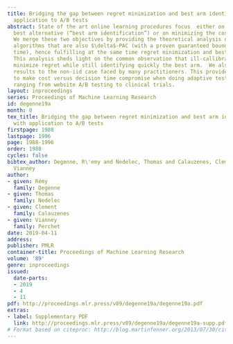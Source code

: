 ```yaml
---
title: Bridging the gap between regret minimization and best arm identification, with
  application to A/B tests
abstract: State of the art online learning procedures focus  either on selecting the
  best alternative (“best arm identification”) or on minimizing the cost (the “regret”).
  We merge these two objectives by providing the theoretical analysis of cost minimizing
  algorithms that are also $\delta$-PAC (with a proven guaranteed bound on the decision
  time), hence fulfilling at the same time regret minimization and best arm identification.
  This analysis sheds light on the common observation that ill-callibrated UCB-algorithms
  minimize regret while still identifying quickly the best arm.  We also extend these
  results to the non-iid case faced by many practitioners. This provides a technique
  to make cost versus decision time compromise when doing adaptive tests with applications
  ranging from website A/B testing to clinical trials.
layout: inproceedings
series: Proceedings of Machine Learning Research
id: degenne19a
month: 0
tex_title: Bridging the gap between regret minimization and best arm identification,
  with application to A/B tests
firstpage: 1988
lastpage: 1996
page: 1988-1996
order: 1988
cycles: false
bibtex_author: Degenne, R\'emy and Nedelec, Thomas and Calauzenes, Clement and Perchet,
  Vianney
author:
- given: Rémy
  family: Degenne
- given: Thomas
  family: Nedelec
- given: Clement
  family: Calauzenes
- given: Vianney
  family: Perchet
date: 2019-04-11
address: 
publisher: PMLR
container-title: Proceedings of Machine Learning Research
volume: '89'
genre: inproceedings
issued:
  date-parts:
  - 2019
  - 4
  - 11
pdf: http://proceedings.mlr.press/v89/degenne19a/degenne19a.pdf
extras:
- label: Supplementary PDF
  link: http://proceedings.mlr.press/v89/degenne19a/degenne19a-supp.pdf
# Format based on citeproc: http://blog.martinfenner.org/2013/07/30/citeproc-yaml-for-bibliographies/
---
```


